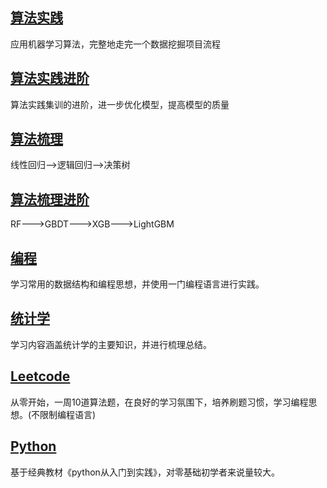 ## [算法实践](./算法实践) 
应用机器学习算法，完整地走完一个数据挖掘项目流程
## [算法实践进阶](./算法实践进阶)
算法实践集训的进阶，进一步优化模型，提高模型的质量
## [算法梳理](./算法梳理)
线性回归—>逻辑回归—>决策树
## [算法梳理进阶](./算法梳理进阶)
RF--->GBDT--->XGB--->LightGBM
## [编程](./编程)
学习常用的数据结构和编程思想，并使用一门编程语言进行实践。
## [统计学](./统计学)
学习内容涵盖统计学的主要知识，并进行梳理总结。
## [Leetcode](./Leetcode)
从零开始，一周10道算法题，在良好的学习氛围下，培养刷题习惯，学习编程思想。(不限制编程语言)
## [Python](./Python)
基于经典教材《python从入门到实践》，对零基础初学者来说量较大。
